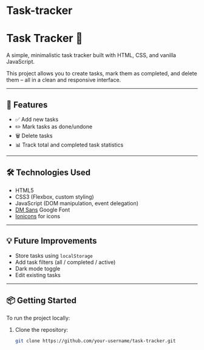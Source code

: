 # Task-tracker

# Task Tracker 📝

A simple, minimalistic task tracker built with HTML, CSS, and vanilla JavaScript.

This project allows you to create tasks, mark them as completed, and delete them – all in a clean and responsive interface.

---

## 🚀 Features

- ✅ Add new tasks
- ✏️ Mark tasks as done/undone
- 🗑️ Delete tasks
- 📊 Track total and completed task statistics

---


## 🛠️ Technologies Used

- HTML5
- CSS3 (Flexbox, custom styling)
- JavaScript (DOM manipulation, event delegation)
- [DM Sans](https://fonts.google.com/specimen/DM+Sans) Google Font
- [Ionicons](https://ionic.io/ionicons) for icons

---

## 💡 Future Improvements

- Store tasks using `localStorage`
- Add task filters (all / completed / active)
- Dark mode toggle
- Edit existing tasks

---

## 📦 Getting Started

To run the project locally:

1. Clone the repository:
   ```bash
   git clone https://github.com/your-username/task-tracker.git
